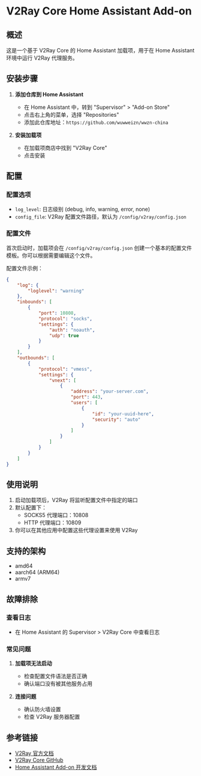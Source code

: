 # V2Ray Core Home Assistant Add-on

## 概述

这是一个基于 V2Ray Core 的 Home Assistant 加载项，用于在 Home Assistant 环境中运行 V2Ray 代理服务。

## 安装步骤

1. **添加仓库到 Home Assistant**
   - 在 Home Assistant 中，转到 "Supervisor" > "Add-on Store"
   - 点击右上角的菜单，选择 "Repositories"
   - 添加此仓库地址：`https://github.com/wuwweizn/wwzn-china`

2. **安装加载项**
   - 在加载项商店中找到 "V2Ray Core"
   - 点击安装

## 配置

### 配置选项

- `log_level`: 日志级别 (debug, info, warning, error, none)
- `config_file`: V2Ray 配置文件路径，默认为 `/config/v2ray/config.json`

### 配置文件

首次启动时，加载项会在 `/config/v2ray/config.json` 创建一个基本的配置文件模板。你可以根据需要编辑这个文件。

配置文件示例：
```json
{
    "log": {
        "loglevel": "warning"
    },
    "inbounds": [
        {
            "port": 10808,
            "protocol": "socks",
            "settings": {
                "auth": "noauth",
                "udp": true
            }
        }
    ],
    "outbounds": [
        {
            "protocol": "vmess",
            "settings": {
                "vnext": [
                    {
                        "address": "your-server.com",
                        "port": 443,
                        "users": [
                            {
                                "id": "your-uuid-here",
                                "security": "auto"
                            }
                        ]
                    }
                ]
            }
        }
    ]
}
```

## 使用说明

1. 启动加载项后，V2Ray 将监听配置文件中指定的端口
2. 默认配置下：
   - SOCKS5 代理端口：10808
   - HTTP 代理端口：10809
3. 你可以在其他应用中配置这些代理设置来使用 V2Ray

## 支持的架构

- amd64
- aarch64 (ARM64)
- armv7

## 故障排除

### 查看日志
- 在 Home Assistant 的 Supervisor > V2Ray Core 中查看日志

### 常见问题

1. **加载项无法启动**
   - 检查配置文件语法是否正确
   - 确认端口没有被其他服务占用

2. **连接问题**
   - 确认防火墙设置
   - 检查 V2Ray 服务器配置

## 参考链接

- [V2Ray 官方文档](https://www.v2fly.org/)
- [V2Ray Core GitHub](https://github.com/v2fly/v2ray-core)
- [Home Assistant Add-on 开发文档](https://developers.home-assistant.io/docs/add-ons/)